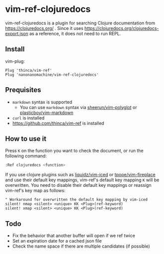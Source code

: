 # vim-ref-clojuredocs

vim-ref-clojuredocs is a plugin for searching Clojure documentation from https://clojuredocs.org/ .
Since it uses https://clojuredocs.org/clojuredocs-export.json as a reference, it does not need to run REPL.

## Install

vim-plug:

```
Plug 'thinca/vim-ref'
Plug 'nanonanomachine/vim-ref-clojuredocs'
```

## Prequisites

- `markdown` syntax is supported
  -  You can use `markdown` syntax via [sheerun/vim-polyglot](https://github.com/sheerun/vim-polyglot) or [plasticboy/vim-markdown](https://github.com/plasticboy/vim-markdown)
- `curl` is installed
- https://github.com/thinca/vim-ref is installed

## How to use it

Press `K` on the function you want to check the document, or run the following command:

```bash
:Ref clojuredocs <function>
```

If you use clojure plugins such as [liquidz/vim-iced](https://github.com/liquidz/vim-iced) or [tpope/vim-fireplace](https://github.com/tpope/vim-fireplace) and use their default key mappings, vim-ref's default key mapping `K` will be overwritten. You need to disable their default key mappings or reassign vim-ref's key map as follows:

```vim
" Workaround for overwritten the default key mapping by vim-iced
silent! nmap <silent> <unique> KK <Plug>(ref-keyword)
silent! xmap <silent> <unique> KK <Plug>(ref-keyword)
```

## Todo

- Fix the behavior that another buffer will open if we ref twice
- Set an expiration date for a cached json file
- Check the name space if there are multiple candidates (if possible)
